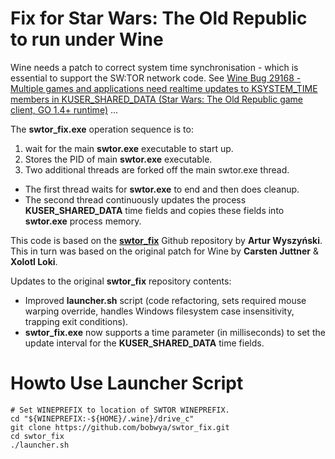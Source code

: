 Fix for Star Wars: The Old Republic to run under Wine
=========

Wine needs a patch to correct system time synchronisation - which is essential to support the SW:TOR network code.
See [Wine Bug 29168 - Multiple games and applications need realtime updates to KSYSTEM_TIME members in KUSER_SHARED_DATA (Star Wars: The Old Republic game client, GO 1.4+ runtime)](http://bugs.winehq.org/show_bug.cgi?id=29168) ...


The **swtor_fix.exe** operation sequence is to:
1. wait for the main **swtor.exe** executable to start up.
2. Stores the PID of main **swtor.exe** executable.
3. Two additional threads are forked off the main swtor.exe thread.
  * The first thread waits for **swtor.exe** to end and then does cleanup.
  * The second thread continuously updates the process **KUSER_SHARED_DATA** time fields and copies these fields into **swtor.exe** process memory.


This code is based on the [**swtor_fix**](https://github.com/aljen/swtor_fix) Github repository by **Artur Wyszyński**.
This in turn was based on the original patch for Wine by **Carsten Juttner** & **Xolotl Loki**.

Updates to the original **swtor_fix** repository contents:
* Improved **launcher.sh** script (code refactoring, sets required mouse warping override, handles Windows filesystem case insensitivity, trapping exit conditions).
* **swtor_fix.exe** now supports a time parameter (in milliseconds) to set the update interval for the **KUSER_SHARED_DATA** time fields.


Howto Use Launcher Script
=========

```
# Set WINEPREFIX to location of SWTOR WINEPREFIX.
cd "${WINEPREFIX:-${HOME}/.wine}/drive_c"
git clone https://github.com/bobwya/swtor_fix.git
cd swtor_fix
./launcher.sh
```
